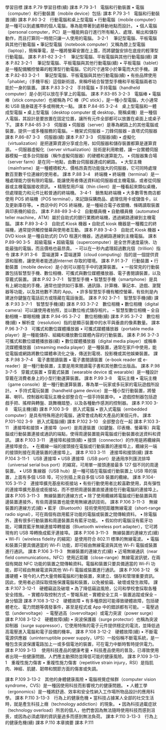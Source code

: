 
學習目標
課本 P.79
學習目標(續)
課本 P.79
3-1　電腦和行動裝置
•	電腦（computer）和行動裝置（mobile  device）包括:
課本 P.79
3-1　電腦和行動裝置(續)
課本 P.80
3-2　行動電腦和桌上型電腦
•	行動電腦（mobile  computer）是一種可以到處攜帶的個人電腦，專為能帶著到處移動地點而設計。
•	個人電腦（personal computer，PC）是一種能夠自行進行所有輸入、處理、輸出和儲存動作，而且打算同一時間只讓一人使用的電腦。
3-2-1　 筆記型電腦、平板電腦與其他行動電腦
•	筆記型電腦（notebook computer）又稱為膝上型電腦（laptop），簡稱筆電，是一種將螢幕安置在上蓋，而將鍵盤安排在底座的輕薄型行動電腦。
課本 P.81-82
3-2-1　 筆記型電腦、平板電腦與其他行動電腦(續)
課本 P.82
3-2-1　 筆記型電腦、平板電腦與其他行動電腦(續)
•	平板電腦（tablet）是一種配備觸控螢幕的輕薄型行動電腦，它的尺寸通常小於筆電而大於手機。
課本 P.82-83
3-2-1　 筆記型電腦、平板電腦與其他行動電腦(續)
•	有些品牌使用「phablet」（手機平板）這個新術語，來稱呼結合智慧型手機和平板電腦兩者功能於一身的裝置。
課本 P.83
3-2-2　手持電腦
•	手持電腦（handheld computer）是小到可以放在手掌上的電腦。
課本 P.83-85
3-2-3　電腦棒
•	電腦棒（stick computer）也被稱為 PC 棒（PC stick），是一種小型電腦，大小通常和 USB 隨身碟差不多或稍微大一點。
課本 P.84-85
3-2-4　桌上型電腦和一體成型電腦
•	桌上型電腦（desktop computer 或 desktop，簡稱桌機）是一種個人電腦，其設計是要放置在固定位置，讓所有元件全部都可以放置在桌面上或桌子下。
課本 P.84-85
3-3　伺服器
•	伺服器（server）是專為網路上的其他電腦或裝置，提供一或多種服務的電腦。
–	機架式伺服器
–	刀鋒伺服器
–	 直塔式伺服器
課本 P.86-87
3-3　伺服器(續)
課本 P.87
3-3　伺服器(續)
•	虛擬化（virtualization）是把運算資源分享或合用，如伺服器和儲存裝置都算是運算資源。
–	伺服器虛擬化（server virtualization）技術是利用軟體，讓一台實體伺服器模擬一或多台伺服器（稱作虛擬伺服器）的硬體和運算能力。
•	伺服器集合場（server  farm）是在同一地點，由數台伺服器連成的網路。
•	大型主機（mainframe）是一種體積較大、價格昂貴而功能強大的伺服器，它可同時處理數百至數千位連線的使用者。
課本 P.88
3-4　終端機
•	終端機（terminal）是一種處理能力很有限的電腦，能讓使用者傳送資料給伺服器或主機電腦，或者從伺服器或主機電腦接收資訊。
•	精簡型用戶端（thin client）是一種看起來類似桌機，但處理能力和元件比較普通的終端機。
3-4-1　銷售點終端機
•	大多數零售商店都使用 POS 終端機（POS terminal），來記錄採購商品、處理信用卡或儲值卡，以及更新庫存等。
•	商店中的  POS  終端機，是一種結合電子收銀機、條碼讀取裝置與印表機的組合。
課本 P.88-89
3-4-2　自動櫃員機
•	自動櫃員機（automated  teller  machine，ATM）屬於自助式的銀行業務終端機，透過網路連線到主機電腦。
課本 P.89
3-4-3　自助式 Kiosk 機器
•	自助式  kiosk  機器是一種獨立的終端機，通常提供觸控螢幕與使用者互動。
課本 P.89
3-4-3　自助式 Kiosk 機器
•	DVD kiosk 是一種自助式的 DVD 租還片機器，透過網路連線到主機電腦。
課本 P.89-90
3-5　超級電腦
•	超級電腦（supercomputer）是全世界速度最快、功能最強的電腦，而且價格也最昂貴。
–	可以在一秒內處理超過數兆個（trillion）指令
課本 P.91
3-6　雲端運算
•	雲端運算（cloud  computing）指的是一個提供資源和服務，讓使用者能透過Internet  存取的環境。
課本 P.91
3-7　行動裝置
•	行動裝置（mobile device）是小到可以握在手中的運算裝置。
•	一般常見的行動裝置包括智慧型手機、數位相機、可攜式與數位媒體播放器、電子書閱讀裝置，以及穿戴式裝置。
課本 P.92
3-7-1　智慧型手機
•	智慧型手機（smartphone）是具有上網功能的手機，通常也提供如行事曆、通訊錄、計算機、筆記本、遊戲、瀏覽器等功能，以及其他數不清的 App。
•	許多智慧型手機有觸控螢幕，有些則是內建迷你鍵盤在電話前方或隱藏在電話後面。
課本 P.92
3-7-1　智慧型手機(續)
課本 P.93
3-7-1　智慧型手機(續)
課本 P.93
3-7-2　數位相機
•	數位相機（digital camera）可以讓使用者拍照，並以數位格式儲存相片。
–	智慧型數位相機
–	全自動相機
–	單眼相機
課本 P.94-95
3-7-2　數位相機(續)
課本 P.95
3-7-2　數位相機(續)
•	解析度（resolution）指的是顯示裝置中的水平與垂直的像素數量。
課本 P.96
3-7-3　可攜式和數位媒體播放器
•	可攜式媒體播放器（portable media player）是一種能儲存、組織和播放數位媒體內容的行動裝置。
課本 P.96
3-7-3　可攜式和數位媒體播放器(續)
•	數位媒體播放器（digital  media player）或稱串流媒體播放器（streaming media player）是一種裝置，通常在家戶中使用，能從電腦或網路將數位媒體串流化之後，傳送到電視、投影機或其他娛樂裝置。
課本 P.98
3-7-4　電子書閱讀裝置
•	電子書閱讀裝置（e-book reader 或 e-reader）是一種行動裝置，主要是用來閱讀電子書和其他數位出版品。
課本 P.98
3-7-5　穿戴式裝置
•	穿戴式裝置（wearable device 或 wearable）是一種設計穿戴在消費者身上的小型行動運算裝置。
課本 P.99
3-8　 電玩主機
•	電玩主機（game console）是一種行動運算裝置，專為單一玩家或多玩家的電玩遊戲所設計。
•	手持式電玩裝置（handheld  game  device）是一種小型行動裝置，將螢幕、喇叭、控制器和電玩主機全部整合在一個手持裝置中。
•	遊戲控制器包括遊戲手把、搖桿與轉盤、跳舞機踏墊，以及各種動作感測的控制器。
課本 P.100
3-8　 電玩主機(續)
課本 P.100
3-9　嵌入式電腦
•	嵌入式電腦（embedded computer）是具有特殊用途的電腦，通常會成為較大產品的某個元件。
課本 P.101-102
3-9　嵌入式電腦(續)
課本 P.102
3-10　全部整合在一起
課本 P.103
3-11　連接埠和接頭
•	連接埠（port）是周邊裝置（如鍵盤、印表機、螢幕等）與電腦或行動裝置連接或通訊的端點，使得周邊裝置能與電腦或行動裝置收送資料和資訊。
課本 P.103
3-11　連接埠和接頭(續)
•	接頭（connector）的作用是將纜線與連接埠接合。
•	在纜線一端的接頭接在電腦或行動裝置的連接埠上，纜線另一端的接頭則接在周邊裝置的連接埠上。
課本 P.103
3-11　連接埠和接頭(續)
課本 P.104
3-11-1　USB 連接埠
•	USB 連接埠（USB port）是通用序列匯流排埠（universal  serial  bus  port）的縮寫，可用單一接頭連接最多  127  個不同的周邊裝置。
•	USB 集線器（USB hub）是一種可插在電腦或行動裝置上  USB  埠的裝置，上面有多個 USB 埠，可分別插上來自多個 USB 裝置的纜線。
課本 P.104-105
3-11-2　連接埠擴充基座和銜接站
•	有些行動使用者比較喜歡使用，具有彈性的連接埠擴充基座或銜接站，而不想把周邊裝置直接連接在行動電腦的連接埠上。
課本 P.105
3-11-3　無線裝置的連線方式
•	除了使用纜線將電腦或行動裝置與周邊裝置連接外，有些周邊裝置也能使用無線通訊技術。
課本 P.106
3-11-3　無線裝置的連線方式(續)
•	藍牙（Bluetooth）技術使用短距離無線電波（short-range radio signal），可在兩個有啟用藍牙功能的電腦或裝置之間傳輸資料。
•	除電腦外，還有很多行動裝置和周邊裝置具有藍牙功能。
•	假如你的電腦沒有藍牙功能，可購買藍牙無線連接埠轉接器（Bluetooth wireless port adapter），它可將現有的 USB 埠轉換成藍牙連接埠。
課本 P.106
3-11-3　無線裝置的連線方式(續)
•	Wi-Fi（wireless fidelity 的縮寫）是使用符合  802.11  標準的無線電波。
•	電腦和裝置只要具備適當的 Wi-Fi 功能，即可經由無線電波與其他 Wi-Fi 電腦或裝置進行通訊。
課本 P.106
3-11-3　無線裝置的連線方式(續)
•	近場無線通訊（near ﬁeld communications，NFC）使用近距離（close-range）無線電波訊號，在兩個有開啟 NFC 功能的裝置之間傳輸資料。電腦和裝置只要具備適當的 Wi-Fi 功能，即可經由無線電波與其他 Wi-Fi 電腦或裝置進行通訊。
課本 P.106
3-12　保護硬體
•	現今的人們大量倚賴電腦和行動裝置，來建立、儲存和管理重要資訊。因此，使用者必須採取措施保護電腦和裝置，以免被偷竊、破壞或發生故障。
課本 P.107
3-12-1　硬體竊盜及破壞
•	為了降低竊盜風險，公司和學校會採取各種安全措施。
–	實體存取控制方式
–	警報系統
–	實體安全工具
–	裝置追蹤或保全 
–	身分驗證
課本 P.108
3-12-2　硬體故障
•	有多種原因可能導致硬體故障，包括硬體老化、電力問題等偶發事件，甚至是程式或 App 中的錯誤都有可能。
–	 電壓過低（undervoltage）
–	 電壓過高（overvoltage）或電力突波（power surge）
課本 P.108
3-12-2　硬體故障(續)
•	突波保護器（surge protector）也稱為突波抑制器（surge suppressor），它使用特殊的電子元件提供穩定的電流，並降低過高電壓進入電腦和電子設備的機率。
課本 P.108
3-12-2　硬體故障(續)
•	不斷電電源供應器（uninterruptible power supply，UPS）一般俗稱不斷電系統，是一種包含突波保護電路加上一或多個電池的裝置，可在電力中斷時暫時提供電力。
課本 P.109
3-13　 使用科技產品的健康考量
•	科技產品使用的普及，已導致使用者出現一些健康問題。人們應主動預防並降低可能的健康風險。
課本 P.109
3-13-1　重複性施力傷害
•	重複性施力傷害（repetitive strain injury，RSI）是指肌肉、神經、肌腱、韌帶和關節方面的傷害或失調。

課本 P.109
3-13-2　其他的身體健康風險
•	電腦視覺症候群（computer   vision syndrome，CVS）是一種因使用科技而影響視力的健康問題。
•	人體工學（ergonomics）是一種將舒適、效率和安全性納入工作場所物品設計的應用科學。
課本 P.110
3-13-3　行為上的健康危機
•	當科技占據某人全部的社交生活時，就是產生科技上癮（technology addiction）的現象。
•	因為科技過載症狀（technology  overload）所苦的個人，他們會因為無法隨時使用科技而感到沮喪，或因為必須處理的資訊量過多而感到無法負荷。
課本 P.110
3-13-3　行為上的健康危機(續)
課本 P.110
本章摘要
課本 P.111

